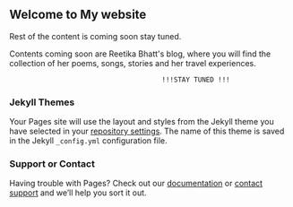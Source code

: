 ## Welcome to My website

Rest of the content is coming soon stay tuned.

Contents coming soon are Reetika Bhatt's blog, where you will find the collection of her poems, songs, stories and her travel experiences.

                                                                    
                                                                    
                                                                    
                                          !!!STAY TUNED !!!



### Jekyll Themes

Your Pages site will use the layout and styles from the Jekyll theme you have selected in your [repository settings](https://github.com/Anil-Awasthi/Anil-Awasthi.github.io/settings). The name of this theme is saved in the Jekyll `_config.yml` configuration file.

### Support or Contact

Having trouble with Pages? Check out our [documentation](https://docs.github.com/categories/github-pages-basics/) or [contact support](https://github.com/contact) and we’ll help you sort it out.
